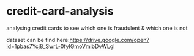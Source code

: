 # credit-card-analysis
analysing credit cards to see which one is fraudulent & which one is not

dataset can be find here:https://drive.google.com/open?id=1pbas7Ycj8_SwrL-0fyIGmoVmlbDvWLgI
